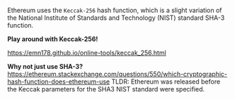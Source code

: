 Ethereum uses the `Keccak-256` hash function, which is a slight variation of the National Institute of Standards and Technology (NIST) standard SHA-3 function. 

**Play around with Keccak-256!**

https://emn178.github.io/online-tools/keccak_256.html



**Why not just use SHA-3?**
https://ethereum.stackexchange.com/questions/550/which-cryptographic-hash-function-does-ethereum-use TLDR: Ethereum was released before the Keccak parameters for the SHA3 NIST standard were specified.